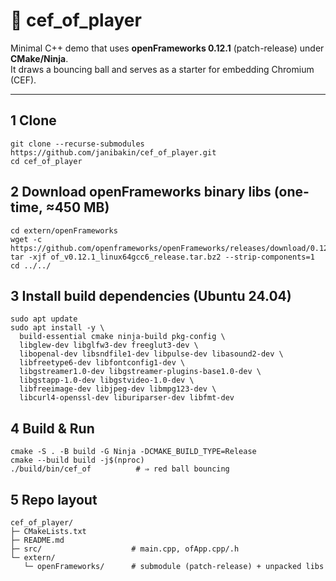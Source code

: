 # 🎥 cef_of_player

Minimal C++ demo that uses **openFrameworks 0.12.1** (patch-release) under **CMake/Ninja**.  
It draws a bouncing ball and serves as a starter for embedding Chromium (CEF).

---

## 1  Clone

```
git clone --recurse-submodules https://github.com/janibakin/cef_of_player.git
cd cef_of_player
```
## 2 Download openFrameworks binary libs (one-time, ≈450 MB)
```
cd extern/openFrameworks
wget -c https://github.com/openframeworks/openFrameworks/releases/download/0.12.1/of_v0.12.1_linux64gcc6_release.tar.bz2
tar -xjf of_v0.12.1_linux64gcc6_release.tar.bz2 --strip-components=1
cd ../../
```
## 3 Install build dependencies (Ubuntu 24.04)
```
sudo apt update
sudo apt install -y \
  build-essential cmake ninja-build pkg-config \
  libglew-dev libglfw3-dev freeglut3-dev \
  libopenal-dev libsndfile1-dev libpulse-dev libasound2-dev \
  libfreetype6-dev libfontconfig1-dev \
  libgstreamer1.0-dev libgstreamer-plugins-base1.0-dev \
  libgstapp-1.0-dev libgstvideo-1.0-dev \
  libfreeimage-dev libjpeg-dev libmpg123-dev \
  libcurl4-openssl-dev liburiparser-dev libfmt-dev
```
## 4 Build & Run
```
cmake -S . -B build -G Ninja -DCMAKE_BUILD_TYPE=Release
cmake --build build -j$(nproc)
./build/bin/cef_of          # ⇒ red ball bouncing
```

## 5 Repo layout
```
cef_of_player/
├─ CMakeLists.txt
├─ README.md
├─ src/                    # main.cpp, ofApp.cpp/.h
└─ extern/
   └─ openFrameworks/      # submodule (patch-release) + unpacked libs
```
